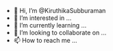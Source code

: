 - 👋 Hi, I’m @KiruthikaSubburaman
- 👀 I’m interested in ...
- 🌱 I’m currently learning ...
- 💞️ I’m looking to collaborate on ...
- 📫 How to reach me ...

<!---
KiruthikaSubburaman/KiruthikaSubburaman is a ✨ special ✨ repository because its `README.md` (this file) appears on your GitHub profile.
You can click the Preview link to take a look at your changes.
--->
